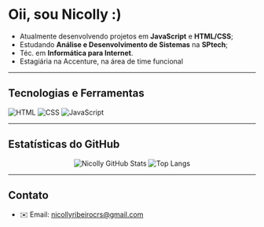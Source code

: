 # Oii, sou Nicolly :) 

- Atualmente desenvolvendo projetos em **JavaScript** e **HTML/CSS**;
- Estudando **Análise e Desenvolvimento de Sistemas** na **SPtech**;
- Téc. em **Informática para Internet**.
- Estagiária na Accenture, na área de time funcional

---

## Tecnologias e Ferramentas

![HTML](https://img.shields.io/badge/HTML5-E34F26?style=flat&logo=html5&logoColor=white)
![CSS](https://img.shields.io/badge/CSS-1572B6?style=flat&logo=css3&logoColor=white)
![JavaScript](https://img.shields.io/badge/JavaScript-F7DF1E?style=flat&logo=javascript&logoColor=black)

---

## Estatísticas do GitHub

<div align="center">

![Nicolly GitHub Stats](https://github-readme-stats.vercel.app/api?username=NicollyRibeiroc&show_icons=true&theme=dracula&count_private=true&hide_title=true)
![Top Langs](https://github-readme-stats.vercel.app/api/top-langs/?username=NicollyRibeiroc&layout=compact&theme=dracula)

</div>

---

## Contato

- ✉️ Email: nicollyribeirocrs@gmail.com
